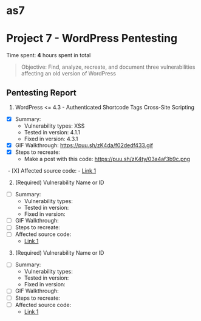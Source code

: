 # as7
# Project 7 - WordPress Pentesting

Time spent: **4** hours spent in total

> Objective: Find, analyze, recreate, and document three vulnerabilities affecting an old version of WordPress

## Pentesting Report

1. WordPress <= 4.3 - Authenticated Shortcode Tags Cross-Site Scripting 
  - [X] Summary: 
    - Vulnerability types: XSS
    - Tested in version: 4.1.1
    - Fixed in version: 4.3.1
  - [X] GIF Walkthrough: https://puu.sh/zK4da/f02dedf433.gif
  - [X] Steps to recreate:
    - Make a post with this code: https://puu.sh/zK4ty/03a4af3b9c.png
    
  - [X] Affected source code:
    - [Link 1](https://github.com/WordPress/WordPress/commit/f72b21af23da6b6d54208e5c1d65ececdaa109c8)
    
2. (Required) Vulnerability Name or ID
  - [ ] Summary: 
    - Vulnerability types:
    - Tested in version:
    - Fixed in version: 
  - [ ] GIF Walkthrough: 
  - [ ] Steps to recreate: 
  - [ ] Affected source code:
    - [Link 1](https://core.trac.wordpress.org/browser/tags/version/src/source_file.php)
3. (Required) Vulnerability Name or ID
  - [ ] Summary: 
    - Vulnerability types:
    - Tested in version:
    - Fixed in version: 
  - [ ] GIF Walkthrough: 
  - [ ] Steps to recreate: 
  - [ ] Affected source code:
    - [Link 1](https://core.trac.wordpress.org/browser/tags/version/src/source_file.php)
